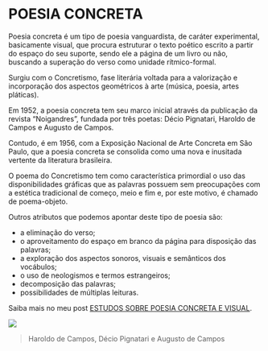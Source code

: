 # POESIA CONCRETA

Poesia concreta é um tipo de poesia vanguardista, de caráter experimental, basicamente visual, que procura estruturar o texto poético escrito a partir do espaço do seu suporte, sendo ele a página de um livro ou não, buscando a superação do verso como unidade rítmico-formal.

Surgiu com o Concretismo, fase literária voltada para a valorização e incorporação dos aspectos geométricos à arte (música, poesia, artes pláticas).

Em 1952, a poesia concreta tem seu marco inicial através da publicação da revista “Noigandres”, fundada por três poetas: Décio Pignatari, Haroldo de Campos e Augusto de Campos.

Contudo, é em 1956, com a Exposição Nacional de Arte Concreta em São Paulo, que a poesia concreta se consolida como uma nova e inusitada vertente da literatura brasileira.

O poema do Concretismo tem como característica primordial o uso das disponibilidades gráficas que as palavras possuem sem preocupações com a estética tradicional de começo, meio e fim e, por este motivo, é chamado de poema-objeto.

Outros atributos que podemos apontar deste tipo de poesia são:

- a eliminação do verso;
- o aproveitamento do espaço em branco da página para disposição das palavras;
- a exploração dos aspectos sonoros, visuais e semânticos dos vocábulos;
- o uso de neologismos e termos estrangeiros;
- decomposição das palavras;
- possibilidades de múltiplas leituras.

Saiba mais no meu post [ESTUDOS SOBRE POESIA CONCRETA E VISUAL](http://daniel-brito.blogspot.com.br/2016/05/estudos-sobre-poesia-concreta-visual.html).

![](http://192.241.218.92/chaa-warburg/img/obras/ivan.jpg)

> Haroldo de Campos, Décio Pignatari e Augusto de Campos
